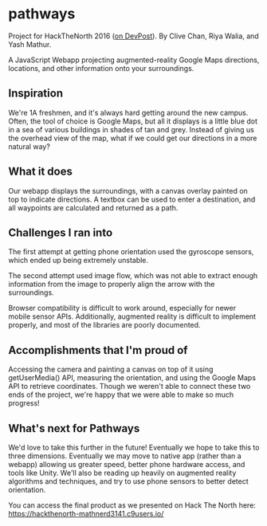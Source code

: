 # pathways
Project for HackTheNorth 2016 ([on DevPost](http://devpost.com/software/pathways-ifbzkd)). By Clive Chan, Riya Walia, and Yash Mathur.

A JavaScript Webapp projecting augmented-reality Google Maps directions, locations, and other information onto your surroundings.

## Inspiration
We're 1A freshmen, and it's always hard getting around the new campus. Often, the tool of choice is Google Maps, but all it displays is a little blue dot in a sea of various buildings in shades of tan and grey. Instead of giving us the overhead view of the map, what if we could get our directions in a more natural way?

## What it does
Our webapp displays the surroundings, with a canvas overlay painted on top to indicate directions. A textbox can be used to enter a destination, and all waypoints are calculated and returned as a path.

## Challenges I ran into
The first attempt at getting phone orientation used the gyroscope sensors, which ended up being extremely unstable.

The second attempt used image flow, which was not able to extract enough information from the image to properly align the arrow with the surroundings.

Browser compatibility is difficult to work around, especially for newer mobile sensor APIs. Additionally, augmented reality is difficult to implement properly, and most of the libraries are poorly documented.

## Accomplishments that I'm proud of
Accessing the camera and painting a canvas on top of it using getUserMedia() API, measuring the orientation, and using the Google Maps API to retrieve coordinates. Though we weren't able to connect these two ends of the project, we're happy that we were able to make so much progress!

## What's next for Pathways
We'd love to take this further in the future! Eventually we hope to take this to three dimensions. Eventually we may move to native app (rather than a webapp) allowing us greater speed, better phone hardware access, and tools like Unity. We'll also be reading up heavily on augmented reality algorithms and techniques, and try to use phone sensors to better detect orientation.

You can access the final product as we presented on Hack The North here: https://hackthenorth-mathnerd3141.c9users.io/
